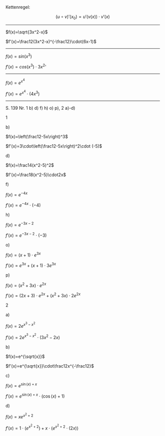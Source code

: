 Kettenregel:

$$(u\circ v)'(x_{0})=u'(v(x))\cdot v'(x)$$

---

$f(x)=\sqrt{3x^2-x}$

$f'(x)=\frac12(3x^2-x)^{-\frac12}\cdot(6x-1)$

---

$f(x)=sin(x^3)$

$f'(x)=cos(x^3)\cdot3x^2$'

---

$f(x)=e^{x^4}$

$f'(x)=e^{x^4}\cdot(4x^3)$

---

S. 139 Nr. 1 b) d) f) h) o) p), 2 a)-d)

1

b)

$f(x)=\left(\frac12-5x\right)^3$

$f'(x)=3\cdot\left(\frac12-5x\right)^2\cdot (-5)$

d)

$f(x)=\frac14(x^2-5)^2$

$f'(x)=\frac18(x^2-5)\cdot2x$

f)

$f(x)=e^{-4x}$

$f'(x)=e^{-4x}\cdot(-4)$

h)

$f(x)=e^{-3x-2}$

$f'(x)=e^{-3x-2}\cdot(-3)$

o)

$f(x)=(x+1)\cdot e^{3x}$

$f'(x)=e^{3x}+(x+1)\cdot 3e^{3x}$

p)

$f(x)=(x^2+3x)\cdot e^{2x}$

$f'(x)=(2x+3)\cdot e^{2x}+(x^2+3x)\cdot 2e^{2x}$

2

a)

$f(x)=2e^{x^3-x^2}$

$f'(x)=2e^{x^3-x^2}\cdot (3x^2-2x)$

b)

$f(x)=e^{\sqrt{x}}$

$f'(x)=e^{\sqrt{x}}\cdot\frac12x^{-\frac12}$

c)

$f(x)=e^{\sin(x)+x}$

$f'(x)=e^{\sin(x)+x}\cdot(\cos(x)+1)$

d)

$f(x)=xe^{x^2+2}$

$f'(x)=1\cdot(e^{x^2+2})+x\cdot(e^{x^2+2}\cdot(2x))$
